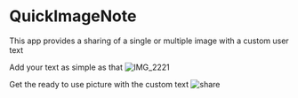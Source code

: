 # QuickImageNote
This app provides a sharing of a single or multiple image with a custom user text

Add your text as simple as that
![IMG_2221](https://user-images.githubusercontent.com/83111398/116733174-11be6b00-a9ec-11eb-97c9-faf85569f86e.PNG)

Get the ready to use picture with the custom text
![share](https://user-images.githubusercontent.com/83111398/116733204-197e0f80-a9ec-11eb-95ca-f5e42d26afa1.jpg)
